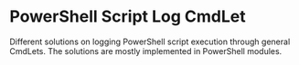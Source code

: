 # PowerShell Script Log CmdLet

Different solutions on logging PowerShell script execution through general CmdLets. The solutions are mostly implemented in PowerShell modules.
